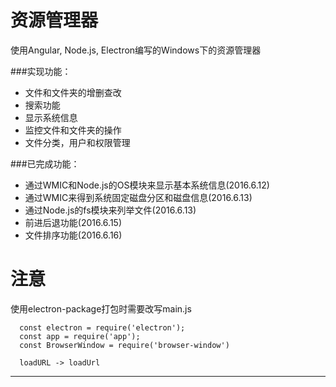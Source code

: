 # 资源管理器
  使用Angular, Node.js, Electron编写的Windows下的资源管理器

###实现功能：

  - 文件和文件夹的增删查改
  - 搜索功能
  - 显示系统信息
  - 监控文件和文件夹的操作
  - 文件分类，用户和权限管理

###已完成功能：

  - 通过WMIC和Node.js的OS模块来显示基本系统信息(2016.6.12)
  - 通过WMIC来得到系统固定磁盘分区和磁盘信息(2016.6.13)
  - 通过Node.js的fs模块来列举文件(2016.6.13)
  - 前进后退功能(2016.6.15)
  - 文件排序功能(2016.6.16)

# 注意
  使用electron-package打包时需要改写main.js

  ```
    const electron = require('electron');
    const app = require('app');
    const BrowserWindow = require('browser-window')

    loadURL -> loadUrl
 ```

 ---
